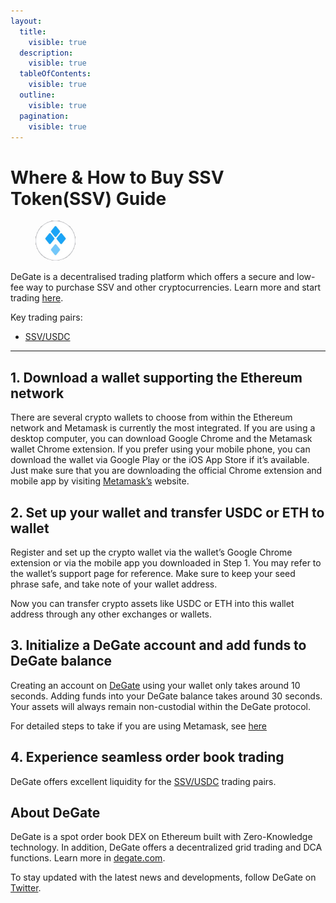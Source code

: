 ```yaml
---
layout:
  title:
    visible: true
  description:
    visible: true
  tableOfContents:
    visible: true
  outline:
    visible: true
  pagination:
    visible: true
---
```


# Where & How to Buy SSV Token(SSV) Guide

<figure><img src="../.gitbook/assets/ssv_0x9d65ff81a3c488d585bbfb0bfe3c7707c7917f541716284459766.jpg" alt="SSV" width="64" style="border-radius: 50%;"><figcaption></figcaption></figure>

DeGate is a decentralised trading platform which offers a secure and low-fee way to purchase SSV and other cryptocurrencies. Learn more and start trading [here](https://app.degate.com/trade/USDC/0x9d65ff81a3c488d585bbfb0bfe3c7707c7917f54?utm_source=howtobuy).&#x20;

Key trading pairs:

* [SSV/USDC](https://app.degate.com/trade/USDC/0x9d65ff81a3c488d585bbfb0bfe3c7707c7917f54?utm_source=howtobuy)

***

## 1. Download a wallet supporting the Ethereum network

There are several crypto wallets to choose from within the Ethereum network and Metamask is currently the most integrated. If you are using a desktop computer, you can download Google Chrome and the Metamask wallet Chrome extension. If you prefer using your mobile phone, you can download the wallet via Google Play or the iOS App Store if it’s available. Just make sure that you are downloading the official Chrome extension and mobile app by visiting [Metamask’s](https://metamask.io/) website.

## 2. Set up your wallet and transfer USDC or ETH to wallet

Register and set up the crypto wallet via the wallet’s Google Chrome extension or via the mobile app you downloaded in Step 1. You may refer to the wallet’s support page for reference. Make sure to keep your seed phrase safe, and take note of your wallet address.&#x20;

Now you can transfer crypto assets like USDC or ETH into this wallet address through any other exchanges or wallets.

## 3. Initialize a DeGate account and add funds to DeGate balance

Creating an account on [DeGate](https://app.degate.com/?utm_source=SSV_howtobuy) using your wallet only takes around 10 seconds. Adding funds into your DeGate balance takes around 30 seconds. Your assets will always remain non-custodial within the DeGate protocol.

For detailed steps to take if you are using Metamask, see [here](https://docs.degate.com/v/product_en/main-features/wallet-connectivity/metamask)

## 4. Experience seamless order book trading

DeGate offers excellent liquidity for the [SSV/USDC](https://app.degate.com/trade/USDC/0x9d65ff81a3c488d585bbfb0bfe3c7707c7917f54?utm_source=howtobuy) trading pairs.&#x20;

## About DeGate

DeGate is a spot order book DEX on Ethereum built with Zero-Knowledge technology. In addition, DeGate offers a decentralized grid trading and DCA functions.  Learn more in [degate.com](https://degate.com/?utm_source=SSV_howtobuy).

To stay updated with the latest news and developments, follow DeGate on [Twitter](https://twitter.com/degatedex).
